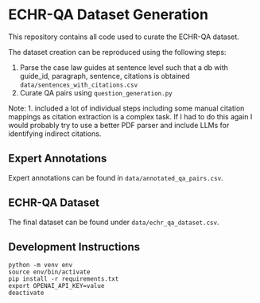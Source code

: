 # ECHR-QA Dataset Generation

This repository contains all code used to curate the ECHR-QA dataset.

The dataset creation can be reproduced using the following steps:

1. Parse the case law guides at sentence level such that a db with guide_id, paragraph, sentence, citations is obtained `data/sentences_with_citations.csv`
2. Curate QA pairs using `question_generation.py`

Note: 1. included a lot of individual steps including some manual citation mappings as citation extraction is a complex task.
If I had to do this again I would probably try to use a better PDF parser and include LLMs for identifying indirect citations.

## Expert Annotations

Expert annotations can be found in `data/annotated_qa_pairs.csv`.

## ECHR-QA Dataset

The final dataset can be found under `data/echr_qa_dataset.csv`.

## Development Instructions

```
python -m venv env
source env/bin/activate
pip install -r requirements.txt
export OPENAI_API_KEY=value
deactivate
```
